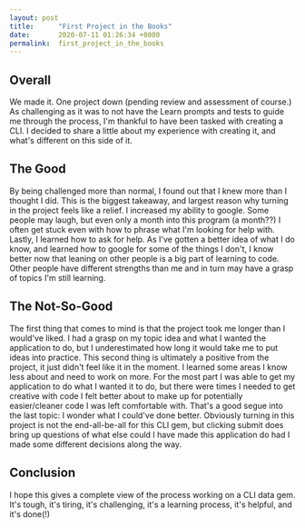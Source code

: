 ```yaml
---
layout: post
title:      "First Project in the Books"
date:       2020-07-11 01:26:34 +0000
permalink:  first_project_in_the_books
---
```



## Overall
We made it. One project down (pending review and assessment of course.) As challenging as it was to not have the Learn prompts and tests to guide me through the process, I'm thankful to have been tasked with creating a CLI. I decided to share a little about my experience with creating it, and what's different on this side of it.

## The Good
By being challenged more than normal, I found out that I knew more than I thought I did. This is the biggest takeaway, and largest reason why turning in the project feels like a relief.
I increased my ability to google. Some people may laugh, but even only a month into this program (a month??) I often get stuck even with how to phrase what I'm looking for help with.
Lastly, I learned how to ask for help. As I've gotten a better idea of what I do know, and learned how to google for some of the things I don't, I know better now that leaning on other people is a big part of learning to code. Other people have different strengths than me and in turn may have a grasp of topics I'm still learning.

## The Not-So-Good
The first thing that comes to mind is that the project took me longer than I would've liked. I had a grasp on my topic idea and what I wanted the application to do, but I underestimated how long it would take me to put ideas into practice.
This second thing is ultimately a positive from the project, it just didn't feel like it in the moment. I learned some areas I know less about and need to work on more. For the most part I was able to get my application to do what I wanted it to do, but there were times I needed to get creative with code I felt better about to make up for potentially easier/cleaner code I was left comfortable with.
That's a good segue into the last topic: I wonder what I could've done better. Obviously turning in this project is not the end-all-be-all for this CLI gem, but clicking submit does bring up questions of what else could I have made this application do had I made some different decisions along the way.

## Conclusion
I hope this gives a complete view of the process working on a CLI data gem. It's tough, it's tiring, it's challenging, it's a learning process, it's helpful, and it's done(!)
